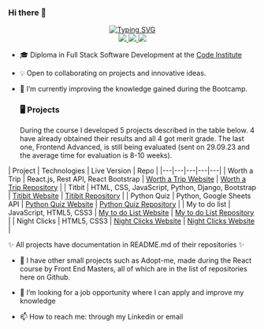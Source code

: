### Hi there 👋

<p align="center">
<a href="https://github.com/luandretta">
    <img src="https://readme-typing-svg.demolab.com?font=Georgia&size=18&duration=2000&pause=100&multiline=true&width=500&height=80&lines=Lucimeri+Andretta;Full+Stack+Software+Development;JavaScript+%7C+React.js+%7C+CSS+%7C+HTML+%7C+Bootstrap+%7C+Python+%7C+Django+%7C+JQuery+%7C+Rest+API" alt="Typing SVG" />
</a>
<br/>
<a href="https://www.linkedin.com/in/luandretta/">
    <img src="https://img.shields.io/badge/-Linkedin-blue?style=flat-square&logo=linkedin">
</a>
<a href="mailto:luandretta@hotmail.com">
    <img src="https://img.shields.io/badge/-Email-red?style=flat-square&logo=gmail&logoColor=white">
</a>

<a href="https://github.com/luandretta">
    <img src="https://github-stats-alpha.vercel.app/api?username=luandretta&cc=22272e&tc=37BCF6&ic=fff&bc=0000">
</a>

* 🎓 Diploma in Full Stack Software Development at the [Code Institute](https://codeinstitute.net/)

* 💡 Open to collaborating on projects and innovative ideas. 

* 🌱 I’m currently improving the knowledge gained during the Bootcamp.

  ### 🖥️ Projects

  During the course I developed 5 projects described in the table below. 4 have already obtained their results and all 4 got merit grade. The last one, Frontend Advanced, is still being evaluated (sent on 29.09.23 and the average time for evaluation is 8-10 weeks).

| Project  | Technologies  | Live Version  | Repo  | 
|---|---|---|---|---|
| Worth a Trip  | React.js, Rest API, React Bootstrap  | [Worth a Trip Website](https://worth-a-trip-drf-40e2fa952827.herokuapp.com)  | [Worth a Trip Repository](https://github.com/luandretta/worth-a-trip-drf)  | 
| Titbit  | HTML, CSS, JavaScript, Python, Django, Bootstrap |  [Titibit Website](https://titbit-network.herokuapp.com) |  [Titibit Repository](https://github.com/luandretta/network)  | 
| Python Quiz | Python, Google Sheets API  |  [Python Quiz Website](https://quizpython.herokuapp.com) |  [Python Quiz Repository](https://github.com/luandretta/quiz-python) | 
|  My to do list | JavaScript, HTML5, CSS3  | [My to do List Website](https://github.com/luandretta/my-to-do-list)  | [My to do List Repository](https://luandretta.github.io/my-to-do-list)  | 
| Night Clicks | HTML5, CSS3  | [Night Clicks Website](https://github.com/luandretta/night-clicks)  |  [Night Clicks Website](https://luandretta.github.io/night-clicks) |  


✨ All projects have documentation in README.md of their repositories ✨

- 📌 I have other small projects such as Adopt-me, made during the React course by Front End Masters, all of which are in the list of repositories here on Github.

- 🤔 I’m looking for a job opportunity where I can apply and improve my knowledge

- 📫 How to reach me: through my Linkedin or email


